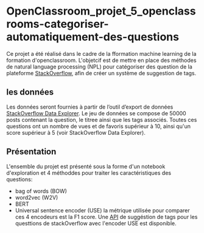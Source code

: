 #  OpenClassroom_projet_5_openclassrooms-categoriser-automatiquement-des-questions

Ce projet a été réalisé dans le cadre de la fformation machine learning de la formation d'openclassroom.
L'objetcif est de mettre en place des méthodes de natural language processing (NPL) pour catégoriser des question de la plateforme [StackOverflow](https://stackoverflow.com/), afin de créer un système de suggestion de tags.
## les données
Les données seront fournies à partir de l’outil d’export de données  [StackOverflow Data Explorer](https://data.stackexchange.com/stackoverflow/query/new). Le jeu de données se compose de 50000 posts contenant la question, le titree ainsi que les tags associés. Toutes ces questions ont un nombre de vues et de favoris supérieur à 10, ainsi qu'un score supérieur à 5 (voir StackOverflow Data Explorer).
## Présentation
L'ensemble du projet est présenté sous la forme d'un notebook d'exploration et 4 méthoddes pour traiter les caractéristiques des questions:
 - bag of words (BOW)
 -  word2vec (W2V)
 - BERT
 -  Universal sentence encoder (USE)
 la métrique utilisée pour comparer ces 4 encodeurs est la F1 score.
 Une [API](https://github.com/thomasnicolazo/webapp_Stackoverflow_Question_Classification) de suggéstion de tags pour les questtions de stackOverflow avec l'encoder USE est disponible.
 
